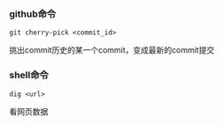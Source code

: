 
### github命令

```shell
git cherry-pick <commit_id>
```

挑出commit历史的某一个commit，变成最新的commit提交


### shell命令

```shell
dig <url>
```
看网页数据
